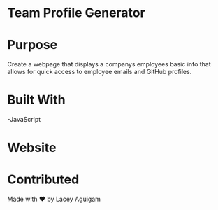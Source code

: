 # Team Profile Generator

# Purpose

Create a webpage that displays a companys employees basic info that allows for quick access to employee emails and GitHub profiles.


# Built With

-JavaScript 

# Website

# Contributed

Made with ❤️ by Lacey Aguigam